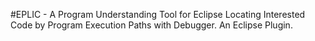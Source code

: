 #EPLIC - A Program Understanding Tool for Eclipse
Locating Interested Code by Program Execution Paths with Debugger.
An Eclipse Plugin.
